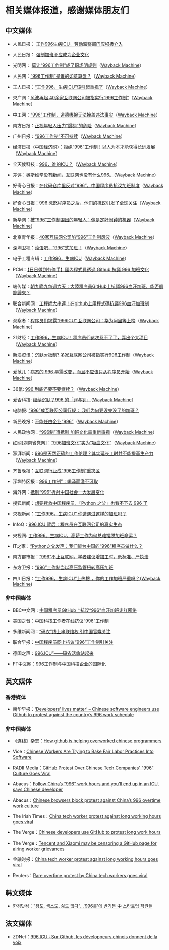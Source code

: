 # 相关媒体报道，感谢媒体朋友们

## 中文媒体

- 人民日报： [工作996生病ICU，劳动监察部门应积极介入](https://m.weibo.cn/status/4357697258275940)

- 人民日报： [强制加班不应成为企业文化](http://paper.people.com.cn/rmrb/html/2019-04/11/nw.D110000renmrb_20190411_2-19.htm)

- 光明网： [莫让“996工作制”成了职场明规则](http://guancha.gmw.cn/2019-04/06/content_32719988.htm)（[Wayback Machine](https://web.archive.org/web/20190409022532/http://guancha.gmw.cn/2019-04/06/content_32719988.htm)）

- 人民网：[“996工作制”是谁的如意算盘？](http://opinion.people.com.cn/n1/2019/0402/c119388-31009768.html)（[Wayback Machine](https://web.archive.org/web/20190409022535/http://opinion.people.com.cn/n1/2019/0402/c119388-31009768.html)）

- 工人日报：[“工作996，生病ICU”该引起重视了](http://news.workercn.cn/32845/201904/07/190407041525409.shtml)（[Wayback Machine](https://web.archive.org/web/20190409022551/http://news.workercn.cn/32845/201904/07/190407041525409.shtml)）

- 央广网：[风波再起 40余家互联网公司被指实行“996工作制”](http://china.cnr.cn/xwwgf/20190405/t20190405_524568985.shtml)（[Wayback Machine](https://web.archive.org/web/20190409022701/http://china.cnr.cn/xwwgf/20190405/t20190405_524568985.shtml)）

- 中工网：[“996”工作制，道德绑架无法掩盖违法事实](http://right.workercn.cn/164/201904/08/190408094926754.shtml)（[Wayback Machine](https://web.archive.org/web/20190409022600/http://right.workercn.cn/164/201904/08/190408094926754.shtml)）

- 南方日报：[正视年轻人压力“爆棚”的危险](http://epaper.southcn.com/nfdaily/html/2019-04/03/content_7790850.htm)（[Wayback Machine](https://web.archive.org/web/20190409022702/http://epaper.southcn.com/nfdaily/html/2019-04/03/content_7790850.htm)）

- 广州日报：[“996工作制”不可持续](http://gzdaily.dayoo.com/pc/html/2019-04/03/content_108225_594534.htm)（[Wayback Machine](https://web.archive.org/web/20190409022702/http://gzdaily.dayoo.com/pc/html/2019-04/03/content_108225_594534.htm)）

- 经济日报（中国经济网）：[拒绝“996”工作制！以人为本才能获得长远发展](http://views.ce.cn/view/ent/201904/03/t20190403_31794131.shtml)（[Wayback Machine](https://web.archive.org/web/20190409022740/http://views.ce.cn/view/ent/201904/03/t20190403_31794131.shtml)）

- 全天候科技：[996，谁的ICU？](https://awtmt.com/articles/3506048)（[Wayback Machine](https://web.archive.org/web/20190409022752/https://awtmt.com/articles/3506048)）

- 差评：[奥斯维辛没有新闻，互联网也没有什么996。](https://mp.weixin.qq.com/s/ML_VnsWcQdUGCLYXOABlrw)（[Wayback Machine](https://web.archive.org/web/20190409022803/https://mp.weixin.qq.com/s/ML_VnsWcQdUGCLYXOABlrw)）

- 好奇心日报：[在代码仓库里反对“996”，中国程序员抗议加班制度](https://www.qdaily.com/articles/62583.html)（[Wayback Machine](https://web.archive.org/web/20190405021913/https://www.qdaily.com/articles/62583.html)）

- 好奇心日报：[996 惹怒程序员之后，他们的抗议引发了全球关注](https://www.qdaily.com/articles/62652.html)（[Wayback Machine](https://web.archive.org/web/20190405013618/https://www.qdaily.com/articles/62652.html)）

- 新华网：[被“996”工作制围困的年轻人：像是定好闹钟的机器](http://www.xinhuanet.com/2019-04/02/c_1124313774.htm)（[Wayback Machine](https://web.archive.org/web/20190409023804/http://www.xinhuanet.com/2019-04/02/c_1124313774.htm)）

- 北京青年报：[40家互联网公司陷“996”工作制风波](http://www.chinanews.com/sh/2019/04-05/8801021.shtml)（[Wayback Machine](https://web.archive.org/web/20190409023804/http://www.chinanews.com/sh/2019/04-05/8801021.shtml)）

- 深圳卫视：[滚蛋吧，“996”式加班！](https://www.toutiao.com/a6675967261229974023)（[Wayback Machine](https://web.archive.org/web/20190409023805/https://www.toutiao.com/a6675967261229974023)）

- 电子工程专辑：[工作996，生病ICU](https://www.eet-china.com/news/201904011154.html)（[Wayback Machine](https://web.archive.org/web/20190409023824/https://www.eet-china.com/news/201904011154.html)）

- PCM：[【日日做到冇停手】國內程式員透過 Github 抗議 996 加班文化](https://www.pcmarket.com.hk/2019/04/03/%E5%9C%8B%E5%85%A7%E7%A8%8B%E5%BC%8F%E5%93%A1%E9%80%8F%E9%81%8Egithub%E6%8A%97%E8%AD%B0996%E5%8A%A0%E7%8F%AD%E6%96%87%E5%8C%96/)（[Wayback Machine](https://web.archive.org/web/20190405045935/https://www.pcmarket.com.hk/2019/04/03/%E5%9C%8B%E5%85%A7%E7%A8%8B%E5%BC%8F%E5%93%A1%E9%80%8F%E9%81%8Egithub%E6%8A%97%E8%AD%B0996%E5%8A%A0%E7%8F%AD%E6%96%87%E5%8C%96/)）

- 端传媒：[朝九晚九每週六天：大陸程序員GitHub上抗議996血汗加班，能否凱旋歸來？](https://theinitium.com/roundtable/20190404-roundtable-zh-996icu/)

- 联合新闻网：[工程師大串連！在github上用程式碼抗議996血汗加班制](https://udn.com/news/story/7086/3728572)（[Wayback Machine](https://web.archive.org/web/20190331140919/https://udn.com/news/story/7086/3728572)）

- 观察者：[程序员们揭露“996ICU” 互联网公司：华为阿里等上榜](https://www.guancha.cn/politics/2019_04_05_496491_s.shtml)（[Wayback Machine](https://web.archive.org/web/20190409023825/https://www.guancha.cn/politics/2019_04_05_496491_s.shtml)）

- 21财经：[工作996，生病ICU！程序员们这次忍不了了，弄出个大项目](https://m.21jingji.com/article/20190404/herald/23b634af7003164f1ca6f602772a5c71.html)（[Wayback Machine](https://web.archive.org/web/20190409023828/https://m.21jingji.com/article/20190404/herald/23b634af7003164f1ca6f602772a5c71.html)）

- 新浪资讯：[沉默or抵制? 多家互联网公司被指实行996工作制](https://zx.sina.cn/2019-04-06/zx-ihvhiqax0377991.d.html)（[Wayback Machine](https://web.archive.org/web/20190409024013/https://zx.sina.cn/2019-04-06/zx-ihvhiqax0377991.d.html)）

- 爱范儿：[病态的 996 早需改变，而且不应该只从程序员开始](https://mp.weixin.qq.com/s/4YVDRAHl3E4AF163xhDKjA)（[Wayback Machine](https://web.archive.org/web/20190406123533/https://mp.weixin.qq.com/s/4YVDRAHl3E4AF163xhDKjA)）

- 36氪: [996 到底还要不要继续？](https://mp.weixin.qq.com/s/8opnRvTaiwkUWBBuIhhM8Q)（[Wayback Machine](https://web.archive.org/web/20190409024017/https://mp.weixin.qq.com/s/8opnRvTaiwkUWBBuIhhM8Q)）

- 爱否科技: [继续沉默？996 的「罪与罚」](https://mp.weixin.qq.com/s/wejz1ty8_NoMTrmE5uIZoQ)（[Wayback Machine](https://web.archive.org/web/20190409024017/https://mp.weixin.qq.com/s/wejz1ty8_NoMTrmE5uIZoQ)）

- 电脑报: [“996”成互联网公司行规： 我们为何要没完没了的加班？](https://weibo.com/cpcw?profile_ftype=1&is_hot=1#_0)

- 新民晚报：[不能任由企业“996”](http://xmwb.xinmin.cn/html/2019-04/08/content_5_4.htm)（[Wayback Machine](https://web.archive.org/web/20190409024018/http://xmwb.xinmin.cn/html/2019-04/08/content_5_4.htm)）

- 人民政协网：[“996制”遭抵制 加班文化需重新审视](http://www.rmzxb.com.cn/c/2019-04-08/2325218.shtml)（[Wayback Machine](https://web.archive.org/web/20190409024018/http://www.rmzxb.com.cn/c/2019-04-08/2325218.shtml)）

- 红网[湖南省党网]：[“996加班文化”实为“吸血文化”](https://moment.rednet.cn/content/2019/04/07/5303831.html)（[Wayback Machine](https://web.archive.org/web/20190409024018/https://moment.rednet.cn/content/2019/04/07/5303831.html)）

- 澎湃新闻：[996是天然正确的工作伦理？其实延长工时并不能提高生产力](https://www.thepaper.cn/newsDetail_forward_3272320)（[Wayback Machine](https://web.archive.org/web/20190409024018/https://www.thepaper.cn/newsDetail_forward_3272320)）

- 齐鲁晚报：[互联网行业成“996工作制”重灾区](http://epaper.qlwb.com.cn/qlwb/content/20190407/ArticelA04002FM.htm)

- 深圳特区报：[996工作制”：竭泽而渔不可取](http://sztqb.sznews.com/PC/layout/201904/08/node_A02.html#content_630258)

- 海外网：[抵制“996”折射中国社会一大发展变化](http://opinion.haiwainet.cn/n/2019/0409/c353596-31532645.html)

- 搜狐新闻：[想要拯救中国程序员，「Python 之父」也看不下去 996 了](https://www.sohu.com/a/306720983_105527)

- 央视新闻：[“工作996，生病ICU” 你遭遇过这样的加班吗？](http://m.news.cctv.com/2019/04/09/ARTIsThYaww3YyEsiirdc0Jt190409.shtml)	

- InfoQ：[996.ICU 背后：程序员在互联网公司的真实生态](https://www.infoq.cn/article/0iTzgfWTY8-ehJV5JoTO)

- 央视网: [工作996、生病ICU，高薪工作为何总难摆脱加班命运？](https://mp.weixin.qq.com/s/PCtiuFlAPEmJqHr7rRmkww)

- IT之家：[“Python之父发声：我们能为中国的“996”程序员做什么？](https://www.ithome.com/0/418/079.htm)

- 南方都市报：[“996”不止互联网，学者建议增加工时，低标准、严执法](https://m.mp.oeeee.com/a/BAAFRD000020190409151093.html)

- 东方卫报：[“996”工作制当以高压监管扭转高压加班](http://dfwb.njnews.cn/html/2019-04/10/content_63529.htm)

- 四川日报：[“工作996，生病ICU”上热搜 ，你的工作加班严重吗？](https://mp.weixin.qq.com/s/jkmRgTicyZyC604kIJhn-g)([Wayback Machine](https://web.archive.org/web/20190410031555/https://mp.weixin.qq.com/s/jkmRgTicyZyC604kIJhn-g))

### 非中国媒体

- BBC中文网：[中国程序员GitHub上抗议“996”血汗加班走红网络](https://www.bbc.com/zhongwen/simp/chinese-news-47824716)

- 美国之音：[中国科技工作者在线抗议“996”工作制](https://www.voachinese.com/a/china-tech-labor-996-20190404/4862315.html)

- 多维新闻网：[“码农”线上串联维权 引中国官媒关注](http://news.dwnews.com/china/news/2019-04-03/60127095.html)

- 联合早报：[中国程序员网上抗议“996”工作制引关注](https://www.zaobao.com/realtime/china/story20190405-946187)

- 德国之声：[996.ICU”——码农活命站起来](https://p.dw.com/p/3GSN5)

- FT中文网：[996工作制与中国科技企业的国际化](http://www.ftchinese.com/story/001082216)

## 英文媒体

### 香港媒体

- 南华早报：[‘Developers’ lives matter’ – Chinese software engineers use Github to protest against the country’s 996 work schedule](https://www.scmp.com/tech/start-ups/article/3003691/developers-lives-matter-chinese-software-engineers-use-github)

### 非中国媒体

- 《连线》杂志：[How github is helping overworked chinese programmers](https://www.wired.com/story/how-github-helping-overworked-chinese-programmers/)

- Vice：[Chinese Workers Are Trying to Bake Fair Labor Practices Into Software](https://motherboard.vice.com/en_us/article/mbz84n/chinese-workers-are-trying-to-bake-fair-labor-practices-into-software)

- RADII Media：[GitHub Protest Over Chinese Tech Companies' "996" Culture Goes Viral](https://radiichina.com/github-protest-chinese-tech-996/)

- Abacus：[Follow China’s “996” work hours and you’ll end up in an ICU, says Chinese developer](https://www.abacusnews.com/digital-life/follow-chinas-996-work-hours-and-youll-end-icu-says-chinese-developer/article/3003702)

- Abacus：[Chinese browsers block protest against China’s 996 overtime work culture](https://www.abacusnews.com/digital-life/chinese-browsers-block-protest-against-chinas-996-overtime-work-culture/article/3004543)

- The Irish Times：[China tech worker protest against long working hours goes viral](https://www.irishtimes.com/business/technology/china-tech-worker-protest-against-long-working-hours-goes-viral-1.3848463)

- The Verge：[Chinese developers use GitHub to protest long work hours](https://www.theverge.com/2019/4/2/18291035/chinese-developers-github-protest-long-work-hours)

- The Verge：[Tencent and Xiaomi may be censoring a GitHub page for airing worker grievances](https://www.theverge.com/2019/4/3/18294030/tencent-xiaomi-china-censorship-browser-block-github-page-worker-grievances)

- 金融时报：[China tech worker protest against long working hours goes viral](https://archive.is/IZqTj)
- Reuters：[Rare overtime protest by China tech workers goes viral](https://www.reuters.com/article/us-china-tech-labour/rare-overtime-protest-by-china-tech-workers-goes-viral-idUSKCN1RH12B)

## 韩文媒体

- 한경닷컴：["잠도, 섹스도, 삶도 없다"…'996룰'에 반기든 中 스타트업 직원들](https://www.hankyung.com/article/201904053785i)

## 法文媒体

- ZDNet：[996.ICU : Sur Github, les développeurs chinois donnent de la voix](https://www.zdnet.fr/actualites/996icu-sur-github-les-developpeurs-chinois-donnent-de-la-voix-39882985.htm)
